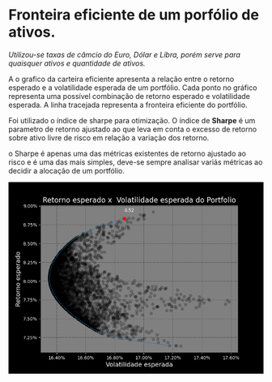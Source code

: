 # Fronteira eficiente de um porfólio de ativos.
*Utilizou-se taxas de câmcio do Euro, Dólar e Libra, porém serve para quaisquer ativos e quantidade de ativos.*

A o grafico da carteira eficiente apresenta a relação entre o retorno esperado e a volatilidade esperada de um portfólio.
Cada ponto no gráfico representa uma possível combinação de retorno esperado e volatilidade esperada.
A linha tracejada representa a fronteira eficiente do portfólio.

Foi utilizado o índice de sharpe para otimização.
O índice de **Sharpe** é um parametro de retorno ajustado ao que leva em conta o excesso de retorno sobre ativo livre de risco em relação a variação dos retorno.

o Sharpe é apenas uma das métricas existentes de retorno ajustado ao risco e é uma das mais simples, deve-se sempre analisar variás métricas ao decidir a alocação de um portfólio.

![image](https://github.com/caiomferreira/Fronteira_eficiente_Sharpe/blob/895951cd24e42e572b83c4952c5faf90e610287f/Fronteira%20eficiente.png)
